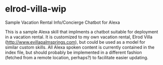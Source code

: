 # elrod-villa-wip
Sample Vacation Rental Info/Concierge Chatbot for Alexa

This is a sample Alexa skill that implments a chatbot suitable for deployment in a vacation rental. It is customized to my own vacation rental, Elrod Villa (http://www.evillapalmsprings.com), but could be used as a model for similar custom skills.  All Alexa spoken content is currently contained in the index file, but should probably be implemented in a different fashion (fetched from a remote location, perhaps?) to facilitate easier updating.
